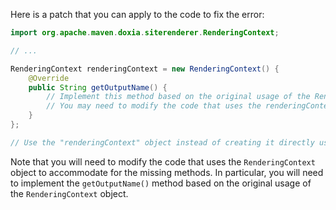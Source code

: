 Here is a patch that you can apply to the code to fix the error:
```java
import org.apache.maven.doxia.siterenderer.RenderingContext;

// ...

RenderingContext renderingContext = new RenderingContext() {
    @Override
    public String getOutputName() {
        // Implement this method based on the original usage of the RenderingContext object.
        // You may need to modify the code that uses the renderingContext object to accommodate for the missing methods.
    }
};

// Use the "renderingContext" object instead of creating it directly using the constructor.
```
Note that you will need to modify the code that uses the `RenderingContext` object to accommodate for the missing methods. In particular, you will need to implement the `getOutputName()` method based on the original usage of the `RenderingContext` object.